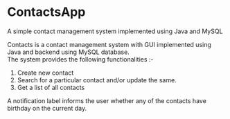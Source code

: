 # ContactsApp
A simple contact management system implemented using Java and MySQL

Contacts is a contact management system with GUI implemented using Java and backend using MySQL database.  
The system provides the following functionalities :-  
1. Create new contact
2. Search for a particular contact and/or update the same. 
3. Get a list of all contacts

A notification label informs the user whether any of the contacts have birthday on the current day.  

<p align:"center>
  <img src ="" ></a>
</p>

